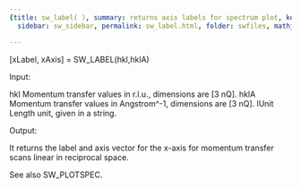 ```yaml
---
{title: sw_label( ), summary: returns axis labels for spectrum plot, keywords: sample,
  sidebar: sw_sidebar, permalink: sw_label.html, folder: swfiles, mathjax: 'true'}

---
```

 
[xLabel, xAxis] = SW_LABEL(hkl,hklA) 
 
Input:
 
hkl       Momentum transfer values in r.l.u., dimensions are [3 nQ].
hklA      Momentum transfer values in Angstrom^-1, dimensions are [3 nQ].
lUnit     Length unit, given in a string.
 
Output:
 
It returns the label and axis vector for the x-axis for momentum transfer
scans linear in reciprocal space.
 
See also SW_PLOTSPEC.
 

